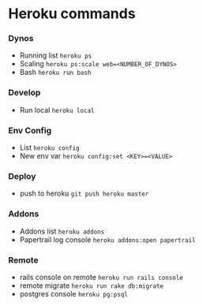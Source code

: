 # Heroku commands

### Dynos
- Running list ``heroku ps``
- Scaling ``heroku ps:scale web=<NUMBER_OF_DYNOS>``
- Bash ``heroku run bash``

### Develop
- Run local ``heroku local``

### Env Config
- List ``heroku config``
- New env var ``heroku config:set <KEY>=<VALUE>``

### Deploy
- push to heroku ``git push heroku master``

### Addons
- Addons list ``heroku addons``
- Papertrail log console ``heroku addons:open papertrail``

### Remote
- rails console on remote ``heroku run rails console``
- remote migrate ``heroku run rake db:migrate``
- postgres console ``heroku pg:psql``